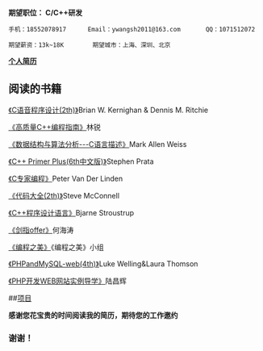 **期望职位： C/C++研发**

	手机：18552078917		Email：ywangsh2011@163.com		QQ：1071512072

	期望薪资：13k~18K		期望城市：上海、深圳、北京
	
**[个人简历](http://ywang2014.github.io/ "请看我的详细简历")**
  
## 阅读的书籍
  [《C语音程序设计(2th)》]()Brian W. Kernighan & Dennis M. Ritchie
  
  [《高质量C++编程指南》]()林锐
  
  [《数据结构与算法分析---C语言描述》](https://github.com/ywang2014/Rookie/blob/master/Blogs/DS%26A/DS%26%26AA-Weiss.md)Mark Allen Weiss
  
  [《C++ Primer Plus(6th中文版)》](https://github.com/ywang2014/ProgramLearning/tree/master/C%2B%2B/C%2B%2Bprimer)Stephen Prata
  
  [《C专家编程》](https://github.com/ywang2014/ProgramLearning/tree/master/C-algorithm/c_experts)Peter Van Der Linden 
  
  [《代码大全(2th)》](https://github.com/ywang2014/ProgramLearning/tree/master/C%2B%2B/CodeComplete)Steve McConnell
 
  [《C++程序设计语言》](https://github.com/ywang2014/ProgramLearning/tree/master/C%2B%2B/The_C%2B%2B_Programming_language)Bjarne Stroustrup
  
  [《剑指offer》](https://github.com/ywang2014/ProgramLearning/tree/master/C%2B%2B/swordOffer/book)何海涛
  
  [《编程之美》]()《编程之美》小组
  
  [《PHPandMySQL-web(4th)》](https://github.com/ywang2014/ProgramLearning/tree/master/web/PHPandMySQL-web)Luke Welling&Laura Thomson
  
  [《PHP开发WEB网站实例导学》](https://github.com/ywang2014/ProgramLearning/tree/master/web/PHP-web-development)陆昌辉
  
##[项目](https://github.com/ywang2014/ProgramLearning/tree/master/Project)


**感谢您花宝贵的时间阅读我的简历，期待您的工作邀约**

### 谢谢！
  
  
  
